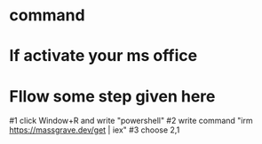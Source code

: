 # command
# If activate your ms office 
# Fllow some step given here
#1 click Window+R and write "powershell"
#2 write command "irm https://massgrave.dev/get | iex"
#3 choose 2,1
